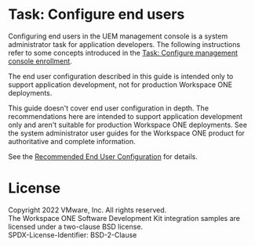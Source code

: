 # Task: Configure end users
Configuring end users in the UEM management console is a system administrator
task for application developers. The following instructions refer to some
concepts introduced in the [Task: Configure management console enrollment](../03Task_Configure-management-console-enrollment/readme.md).

The end user configuration described in this guide is intended only to support
application development, not for production Workspace ONE deployments. 

This guide doesn't cover end user configuration in depth. The recommendations
here are intended to support application development only and aren't suitable
for production Workspace ONE deployments. See the system administrator user
guides for the Workspace ONE product for authoritative and complete information.

See the [Recommended End User Configuration](01Recommended-End-User-Configuration/readme.md)
for details.

# License
Copyright 2022 VMware, Inc. All rights reserved.  
The Workspace ONE Software Development Kit integration samples are licensed
under a two-clause BSD license.  
SPDX-License-Identifier: BSD-2-Clause
